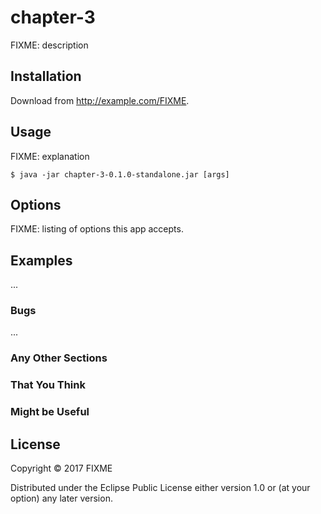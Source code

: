 # chapter-3

FIXME: description

## Installation

Download from http://example.com/FIXME.

## Usage

FIXME: explanation

    $ java -jar chapter-3-0.1.0-standalone.jar [args]

## Options

FIXME: listing of options this app accepts.

## Examples

...

### Bugs

...

### Any Other Sections
### That You Think
### Might be Useful

## License

Copyright © 2017 FIXME

Distributed under the Eclipse Public License either version 1.0 or (at
your option) any later version.
